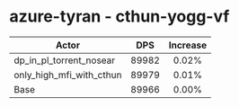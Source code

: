 # azure-tyran - cthun-yogg-vf
| Actor | DPS | Increase |
|---|:---:|:---:|
|dp_in_pl_torrent_nosear|89982|0.02%|
|only_high_mfi_with_cthun|89979|0.01%|
|Base|89966|0.00%|
